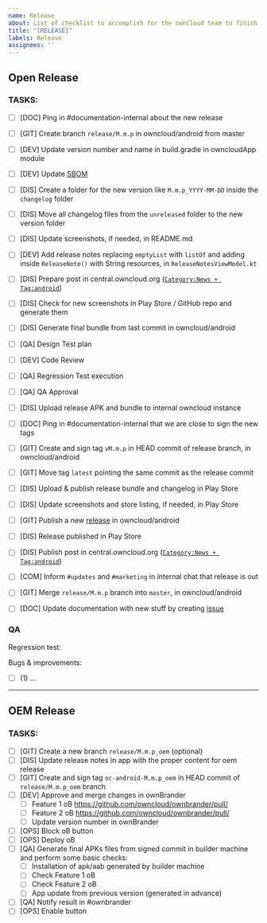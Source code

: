 ```yaml
---
name: Release
about: List of checklist to accomplish for the ownCloud team to finish the release process
title: "[RELEASE]"
labels: Release
assignees: ''
---
```


<!--
Another release for the ownCloud Android client!
For Open releases, keep the Open Release template and remove the OEM Release one
For OEM releases, keep the OEM Release template and remove the Open Release one
-->

## Open Release

### TASKS:

 - [ ] [DOC] Ping in #documentation-internal about the new release
 - [ ] [GIT] Create branch `release/M.m.p` in owncloud/android from master
 - [ ] [DEV] Update version number and name in build.gradle in owncloudApp module
 - [ ] [DEV] Update [SBOM](https://cloud.owncloud.com/f/6072870)
 - [ ] [DIS] Create a folder for the new version like `M.m.p_YYYY-MM-DD` inside the `changelog` folder
 - [ ] [DIS] Move all changelog files from the `unreleased` folder to the new version folder
 - [ ] [DIS] Update screenshots, if needed, in README.md
 - [ ] [DEV] Add release notes replacing `emptyList` with `listOf` and adding inside `ReleaseNote()` with String resources, in `ReleaseNotesViewModel.kt`
 - [ ] [DIS] Prepare post in central.owncloud.org ([`Category:News + Tag:android`](https://central.owncloud.org/tags/c/news/5/android))
 - [ ] [DIS] Check for new screenshots in Play Store / GitHub repo and generate them
 - [ ] [DIS] Generate final bundle from last commit in owncloud/android
 - [ ] [QA] Design Test plan
 - [ ] [DEV] Code Review
 - [ ] [QA] Regression Test execution
 - [ ] [QA] QA Approval
 - [ ] [DIS] Upload release APK and bundle to internal owncloud instance
 - [ ] [DOC] Ping in #documentation-internal that we are close to sign the new tags
 - [ ] [GIT] Create and sign tag `vM.m.p` in HEAD commit of release branch, in owncloud/android
 - [ ] [GIT] Move tag `latest` pointing the same commit as the release commit
 - [ ] [DIS] Upload & publish release bundle and changelog in Play Store
 - [ ] [DIS] Update screenshots and store listing, if needed, in Play Store
 - [ ] [GIT] Publish a new [release](https://github.com/owncloud/android/releases) in owncloud/android
 - [ ] [DIS] Release published in Play Store
 - [ ] [DIS] Publish post in central.owncloud.org ([`Category:News + Tag:android`](https://central.owncloud.org/tags/c/news/5/android))
 - [ ] [COM] Inform `#updates` and `#marketing` in internal chat that release is out
 - [ ] [GIT] Merge `release/M.m.p` branch into `master`, in owncloud/android
 - [ ] [DOC] Update documentation with new stuff by creating [issue](https://github.com/owncloud/docs-client-android/issues)


### QA

Regression test:

Bugs & improvements:

- [ ] (1) ...

_____

## OEM Release

### TASKS:

- [ ] [GIT] Create a new branch `release/M.m.p_oem` (optional)
- [ ] [DIS] Update release notes in app with the proper content for oem release
- [ ] [GIT] Create and sign tag `oc-android-M.m.p_oem` in HEAD commit of `release/M.m.p_oem` branch
- [ ] [DEV] Approve and merge changes in ownBrander
  - [ ] Feature 1 oB https://github.com/owncloud/ownbrander/pull/
  - [ ] Feature 2 oB https://github.com/owncloud/ownbrander/pull/
  - [ ] Update version number in ownBrander
- [ ] [OPS] Block oB button
- [ ] [OPS] Deploy oB
- [ ] [QA] Generate final APKs files from signed commit in builder machine and perform some basic checks:
    - [ ] Installation of apk/aab generated by builder machine
    - [ ] Check Feature 1 oB
    - [ ] Check Feature 2 oB
    - [ ] App update from previous version (generated in advance)
- [ ] [QA] Notify result in #ownbrander
- [ ] [OPS] Enable button
